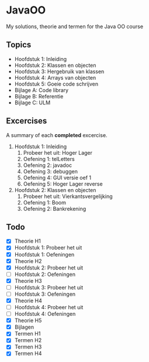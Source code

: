 # JavaOO
My solutions, theorie and termen for the Java OO course

## Topics
- Hoofdstuk 1: Inleiding
- Hoofdstuk 2: Klassen en objecten
- Hoofdstuk 3: Hergebruik van klassen
- Hoofdstuk 4: Arrays van objecten
- Hoofdstuk 5: Goeie code schrijven
- Bijlage A: Code library
- Bijlage B: Referentie
- Bijlage C: ULM

## Excercises
A summary of each **completed** excercise.
1. Hoofdstuk 1: Inleiding
	1. Probeer het uit: Hoger Lager
	2. Oefening 1: telLetters
	3. Oefening 2: javadoc
	4. Oefening 3: debuggen
	5. Oefening 4: GUI versie oef 1
	6. Oefening 5: Hoger Lager reverse
2. Hoofdstuk 2: Klassen en objecten
	1. Probeer het uit: Vierkantsvergelijking
	2. Oefening 1: Boom
	3. Oefening 2: Bankrekening

## Todo
- [x] Theorie H1
- [x] Hoofdstuk 1: Probeer het uit
- [x] Hoofdstuk 1: Oefeningen
- [x] Theorie H2
- [x] Hoofdstuk 2: Probeer het uit
- [ ] Hoofdstuk 2: Oefeningen
- [x] Theorie H3
- [ ] Hoofdstuk 3: Probeer het uit
- [ ] Hoofdstuk 3: Oefeningen
- [x] Theorie H4
- [ ] Hoofdstuk 4: Probeer het uit
- [ ] Hoofdstuk 4: Oefeningen
- [x] Theorie H5
- [x] Bijlagen
- [x] Termen H1
- [x] Termen H2
- [x] Termen H3
- [x] Termen H4